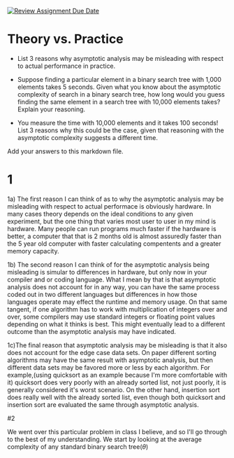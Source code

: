 [![Review Assignment Due Date](https://classroom.github.com/assets/deadline-readme-button-24ddc0f5d75046c5622901739e7c5dd533143b0c8e959d652212380cedb1ea36.svg)](https://classroom.github.com/a/FgMJElkj)
# Theory vs. Practice

- List 3 reasons why asymptotic analysis may be misleading with respect to
  actual performance in practice.

- Suppose finding a particular element in a binary search tree with 1,000
  elements takes 5 seconds. Given what you know about the asymptotic complexity
  of search in a binary search tree, how long would you guess finding the same
  element in a search tree with 10,000 elements takes? Explain your reasoning.

- You measure the time with 10,000 elements and it takes 100 seconds! List 3
  reasons why this could be the case, given that reasoning with the asymptotic
  complexity suggests a different time.

Add your answers to this markdown file.

# 1
1a) The first reason I can think of as to why the asymptotic analysis may be misleading with respect to actual performace is obviously hardware.
In many cases theory depends on the ideal conditions to any given experiment, but the one thing that varies most user to user in my mind is hardware.
Many people can run programs much faster if the hardware is better, a computer that that is 2 months old is almost assuredly faster than the 5 year old computer
with faster calculating compentents and a greater memory capacity.

1b) The second reason I can think of for the asymptotic analysis being misleading is simular to differences in hardware, but only now in your compiler and or coding language. What I mean by that
is that asymptotic analysis does not account for in any way, you can have the same process coded out in two different languages but differences in how those languages operate may effect the runtime and memory usage.
On that same tangent, if one algorithm has to work with multiplication of integers over and over, some compilers may use standard integers or floating point values depending on what it thinks is best. 
This might eventually lead to a different outcome than the asymptotic analysis may have indicated.

1c)The final reason that asymptotic analysis may be misleading is that it also does not account for the edge case data sets. On paper different sorting algorithms 
may have the same result with asymptotic analysis, but then different data sets may be favored more or less by each algorithm. For example,(using quicksort as an example because I'm more comfortable with it)
quicksort does very poorly with an already sorted list, not just poorly, it is generally considered it's worst scenario. On the other hand, insertion sort does really well with the already sorted list,
even though both quicksort and insertion sort are evaluated the same through asymptotic analysis.

#2

We went over this particular problem in class I believe, and so I'll go through to the best of my understanding. We start by looking at the average complexity of any standard binary search tree($\theta$)
